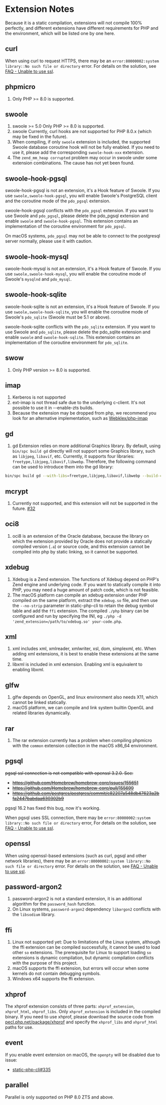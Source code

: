 # Extension Notes

Because it is a static compilation, extensions will not compile 100% perfectly, 
and different extensions have different requirements for PHP and the environment, 
which will be listed one by one here.

## curl

When using curl to request HTTPS, there may be an `error:80000002:system library::No such file or directory` error.
For details on the solution, see [FAQ - Unable to use ssl](../faq/#unable-to-use-ssl).

## phpmicro

1. Only PHP >= 8.0 is supported.

## swoole

1. swoole >= 5.0 Only PHP >= 8.0 is supported.
2. swoole Currently, curl hooks are not supported for PHP 8.0.x (which may be fixed in the future).
3. When compiling, if only `swoole` extension is included, the supported Swoole database coroutine hook will not be fully enabled. 
   If you need to use it, please add the corresponding `swoole-hook-xxx` extension.
4. The `zend_mm_heap corrupted` problem may occur in swoole under some extension combinations. The cause has not yet been found.

## swoole-hook-pgsql

swoole-hook-pgsql is not an extension, it's a Hook feature of Swoole.
If you use `swoole,swoole-hook-pgsql`, you will enable Swoole's PostgreSQL client and the coroutine mode of the `pdo_pgsql` extension.

swoole-hook-pgsql conflicts with the `pdo_pgsql` extension. If you want to use Swoole and `pdo_pgsql`, please delete the pdo_pgsql extension and enable `swoole` and `swoole-hook-pgsql`.
This extension contains an implementation of the coroutine environment for `pdo_pgsql`.

On macOS systems, `pdo_pgsql` may not be able to connect to the postgresql server normally, please use it with caution.

## swoole-hook-mysql

swoole-hook-mysql is not an extension, it's a Hook feature of Swoole.
If you use `swoole,swoole-hook-mysql`, you will enable the coroutine mode of Swoole's `mysqlnd` and `pdo_mysql`.

## swoole-hook-sqlite

swoole-hook-sqlite is not an extension, it's a Hook feature of Swoole.
If you use `swoole,swoole-hook-sqlite`, you will enable the coroutine mode of Swoole's `pdo_sqlite` (Swoole must be 5.1 or above).

swoole-hook-sqlite conflicts with the `pdo_sqlite` extension. If you want to use Swoole and `pdo_sqlite`, please delete the pdo_sqlite extension and enable `swoole` and `swoole-hook-sqlite`.
This extension contains an implementation of the coroutine environment for `pdo_sqlite`.

## swow

1. Only PHP version >= 8.0 is supported.

## imap

1. Kerberos is not supported
2. ext-imap is not thread safe due to the underlying c-client. It's not possible to use it in --enable-zts builds.
3. Because the extension may be dropped from php, we recommend you look for an alternative implementation, such as [Webklex/php-imap](https://github.com/Webklex/php-imap)

## gd

1. gd Extension relies on more additional Graphics library. By default, 
using `bin/spc build gd` directly will not support some Graphics library, such as `libjpeg`, `libavif`, etc.
Currently, it supports four libraries: `freetype,libjpeg,libavif,libwebp`. 
Therefore, the following command can be used to introduce them into the gd library:

```bash
bin/spc build gd --with-libs=freetype,libjpeg,libavif,libwebp --build-cli
```

## mcrypt

1. Currently not supported, and this extension will not be supported in the future. [#32](https://github.com/crazywhalecc/static-php-cli/issues/32)

## oci8

1. oci8 is an extension of the Oracle database, because the library on which the extension provided by Oracle does not provide a statically compiled version (`.a`) or source code, 
and this extension cannot be compiled into php by static linking, so it cannot be supported.

## xdebug

1. Xdebug is a Zend extension. The functions of Xdebug depend on PHP's Zend engine and underlying code. 
If you want to statically compile it into PHP, you may need a huge amount of patch code, which is not feasible.
2. The macOS platform can compile an xdebug extension under PHP compiled on the same platform, 
extract the `xdebug.so` file, and then use the `--no-strip` parameter in static-php-cli to retain the debug symbol table and add the `ffi` extension. 
The compiled `./php` binary can be configured and run by specifying the INI, eg `./php -d 'zend_extension=/path/to/xdebug.so' your-code.php`.

## xml

1. xml includes xml, xmlreader, xmlwriter, xsl, dom, simplexml, etc. 
    When adding xml extensions, it is best to enable these extensions at the same time.
2. libxml is included in xml extension. Enabling xml is equivalent to enabling libxml.

## glfw

1. glfw depends on OpenGL, and linux environment also needs X11, which cannot be linked statically.
2. macOS platform, we can compile and link system builtin OpenGL and related libraries dynamically.

## rar

1. The rar extension currently has a problem when compiling phpmicro with the `common` extension collection in the macOS x86_64 environment.

## pgsql

~~pgsql ssl connection is not compatible with openssl 3.2.0. See:~~

- ~~<https://github.com/Homebrew/homebrew-core/issues/155651>~~
- ~~<https://github.com/Homebrew/homebrew-core/pull/155699>~~
- ~~<https://github.com/postgres/postgres/commit/c82207a548db47623a2bfa2447babdaa630302b9>~~

pgsql 16.2 has fixed this bug, now it's working.

When pgsql uses SSL connection, there may be `error:80000002:system library::No such file or directory` error,
For details on the solution, see [FAQ - Unable to use ssl](../faq/#unable-to-use-ssl).

## openssl

When using openssl-based extensions (such as curl, pgsql and other network libraries),
there may be an `error:80000002:system library::No such file or directory` error.
For details on the solution, see [FAQ - Unable to use ssl](../faq/#unable-to-use-ssl).

## password-argon2

1. password-argon2 is not a standard extension, it is an additional algorithm for the `password_hash` function.
2. On Linux systems, `password-argon2` dependency `libargon2` conflicts with the `libsodium` library.

## ffi

1. Linux not supported yet: Due to limitations of the Linux system, although the ffi extension can be compiled successfully, it cannot be used to load other `so` extensions. 
   The prerequisite for Linux to support loading `so` extensions is dynamic compilation, but dynamic compilation conflicts with the purpose of this project.
2. macOS supports the ffi extension, but errors will occur when some kernels do not contain debugging symbols.
3. Windows x64 supports the ffi extension.

## xhprof

The xhprof extension consists of three parts: `xhprof_extension`, `xhprof_html`, `xhprof_libs`. 
Only `xhprof_extension` is included in the compiled binary.
If you need to use xhprof,
please download the source code from [pecl.php.net/package/xhprof](http://pecl.php.net/package/xhprof) and specify the `xhprof_libs` and `xhprof_html` paths for use.

## event

If you enable event extension on macOS, the `openpty` will be disabled due to issue:

- [static-php-cli#335](https://github.com/crazywhalecc/static-php-cli/issues/335)

## parallel

Parallel is only supported on PHP 8.0 ZTS and above.
